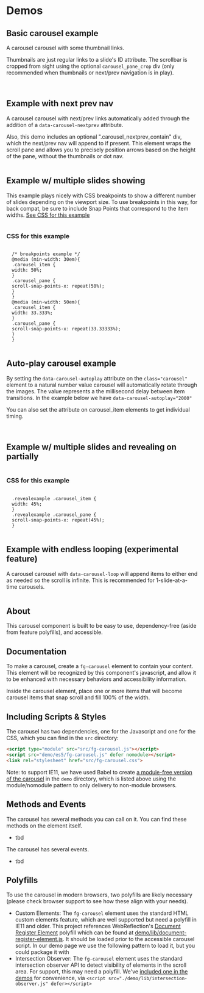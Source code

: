 ---
---

<script>this.customElements||document.write('<script src="./lib/document-register-element.js" defer><\x2fscript>');</script>
<script src="./lib/intersection-observer.js" defer></script>
<script src="../src/fg-carousel.js" type="module"></script>
<script src="./es5/fg-carousel.js" defer nomodule></script>
<link rel="stylesheet" href="../src/fg-carousel.css">


  <style>
    .carousel {
      max-width: 300px;
    }

/* next prev arrow selectors */
.carousel_nextprev,
.carousel_nextprev_item {
  list-style: none;
  margin: 0;
  padding: 0;
}
.carousel_nextprev_next,
.carousel_nextprev_prev {
  position: absolute;
  top: 50%;
  width: 46px;
  height: 46px;
  line-height: 46px;
	margin-top: -23px;
  background-color: #fff;
  border-radius: 100%;
  overflow: hidden;
	text-align: center;
  font-size: .7em;
  text-transform: uppercase;
  text-decoration: none;
  border: 1px solid #eee;
  box-shadow: 0 0 5px rgba(0,0,0,.5);
}
.carousel_nextprev_next:not(.carousel_nextprev-disabled),
.carousel_nextprev_prev:not(.carousel_nextprev-disabled) {
	opacity: .8;
	cursor: pointer;
}
.carousel_nextprev_next:not(.carousel_nextprev-disabled):hover,
.carousel_nextprev_next:not(.carousel_nextprev-disabled):focus,
.carousel_nextprev_prev:not(.carousel_nextprev-disabled):hover,
.carousel_nextprev_prev:not(.carousel_nextprev-disabled):focus {
  opacity: 1;
}
.carousel_nextprev_next {
  right: -23px;
}
.carousel_nextprev_prev {
  left: -23px;
}


@media (min-width: 40em) {
	.carousel_nextprev_next,
	.carousel_nextprev_prev {
	  width: 50px;
	  height: 50px;
    line-height: 50px;
		margin-top: -25px;
	}
	.carousel_nextprev_next {
	  right: -25px;
	}
	.carousel_nextprev_prev {
	  left: -25px;
	}
}



/* dots nav */
.carousel_nav-dots {
	display: block;
	margin: 0;
	text-align: center;
}
.carousel_nav-dots a {
	display: inline-block;
	width: 10px;
	height: 10px;
	margin: 0 2px;
	background: #ccc;
	border-radius: 100%;
	overflow: hidden;
	text-indent: -9999px;
	cursor: pointer;
}
.carousel_nav.carousel_nav-dots a {
	float: none;
}
.carousel_nav-dots a.carousel_nav_item-selected {
	background: #111;
	box-shadow: none;
	border: none;
	outline: none;
}

  </style>


# Demos


  <h2 class="docs" id="thumbnails">Basic carousel example</h2>
  <p class="docs">A carousel carousel with some thumbnail links. </p>
  <p class="docs"> Thumbnails are just regular links to a slide's ID attribute. The scrollbar is cropped from sight using the optional <code>carousel_pane_crop</code> div (only recommended when thumbnails or next/prev navigation is in play).</p>
  <fg-carousel>
    <div class="carousel_pane_crop">
      <div class="carousel_pane">
        <div class="carousel_items">
          <div class="carousel_item">
            <img src="imgs/monkey.jpg" alt="">
          </div>
          <div class="carousel_item">
            <img src="imgs/large.jpg" alt="">
          </div>
          <div class="carousel_item" id="img-d2">
            <img src="imgs/interior.jpg" alt="">
          </div>
          <div class="carousel_item" id="img-e2">
            <img src="imgs/cows.jpg" alt="">
          </div>
          <div class="carousel_item" id="img-f2">
            <img src="imgs/bike.jpg" alt="">
          </div>
          <div class="carousel_item" id="img-g2">
            <img src="imgs/interior.jpg" alt="">
          </div>
          <div class="carousel_item" id="img-h2">
            <img src="imgs/cows.jpg" alt="">
          </div>
          <div class="carousel_item" id="img-i2">
            <img src="imgs/bike.jpg" alt="">
          </div>
          <div class="carousel_item" id="img-j2">
            <img src="imgs/interior.jpg" alt="">
          </div>
          <div class="carousel_item" id="img-k2">
            <img src="imgs/cows.jpg" alt="">
          </div>
          <div class="carousel_item" id="img-l2">
            <img src="imgs/bike.jpg" alt="">
          </div>
          <div class="carousel_item" id="img-m2">
            <img src="imgs/interior.jpg" alt="">
          </div>
          <div class="carousel_item" id="img-n2">
            <img src="imgs/cows.jpg" alt="">
          </div>
          <div class="carousel_item" id="img-o2">
            <img src="imgs/bike.jpg" alt="">
          </div>
        </div>
      </div>
    </div>
    <div class="carousel_nav">
      <a href="#img-a2"><img src="imgs/monkey-thmb.jpg" alt=""></a>
      <a href="#img-b2"><img src="imgs/large-thmb.jpg" alt=""></a>
      <a href="#img-d2"><img src="imgs/interior-thmb.jpg" alt=""></a>
      <a href="#img-e2"><img src="imgs/cows-thmb.jpg" alt=""></a>
      <a href="#img-f2"><img src="imgs/bike-thmb.jpg" alt=""></a>
      <a href="#img-g2"><img src="imgs/interior-thmb.jpg" alt=""></a>
      <a href="#img-h2"><img src="imgs/cows-thmb.jpg" alt=""></a>
      <a href="#img-i2"><img src="imgs/bike-thmb.jpg" alt=""></a>
      <a href="#img-j2"><img src="imgs/interior-thmb.jpg" alt=""></a>
      <a href="#img-k2"><img src="imgs/cows-thmb.jpg" alt=""></a>
      <a href="#img-l2"><img src="imgs/bike-thmb.jpg" alt=""></a>
      <a href="#img-m2"><img src="imgs/interior-thmb.jpg" alt=""></a>
      <a href="#img-n2"><img src="imgs/cows-thmb.jpg" alt=""></a>
      <a href="#img-o2"><img src="imgs/bike-thmb.jpg" alt=""></a>
    </div>
  </fg-carousel>
  
  
  
  
  <h2 class="docs" id="nextprev">Example with next prev nav</h2>
  <p class="docs">A carousel carousel with next/prev links automatically added through the addition of a <code>data-carousel-nextprev</code> attribute.</p>
  <p class="docs">Also, this demo includes an optional ".carousel_nextprev_contain" div, which the next/prev nav will append to if present. This element wraps the scroll pane and allows you to precisely position arrows based on the height of the pane, without the thumbnails or dot nav.</p>
  <fg-carousel data-carousel-nextprev>
    <div class="carousel_nextprev_contain"><!-- optional wrapper to allow for next-prev arrows to relatively position to a direct wrapper of the slides -->
      <div class="carousel_pane_crop">
        <div class="carousel_pane">
          <div class="carousel_items">
            <div class="carousel_item" id="img-a3">
              <img src="imgs/monkey.jpg" alt="">
            </div>
            <div class="carousel_item" id="img-b3">
              <img src="imgs/large.jpg" alt="">
            </div>
            <div class="carousel_item" id="img-d3">
              <img src="imgs/interior.jpg" alt="">
            </div>
            <div class="carousel_item" id="img-e3">
              <img src="imgs/cows.jpg" alt="">
            </div>
            <div class="carousel_item" id="img-f3">
              <img src="imgs/bike.jpg" alt="">
            </div>
          </div>
        </div>
      </div>
    </div>
    
  </fg-carousel>
  
  <style>
  
      /* breakpoints example */
      @media (min-width: 30em){
        .breakpointsexample .carousel_item {
          width: 50%;
        }
        .breakpointsexample .carousel_pane {
          scroll-snap-points-x: repeat(50%);
        }
      }
      @media (min-width: 50em){
        .breakpointsexample .carousel_item {
          width: 33.333%;
        }
        .breakpointsexample .carousel_pane {
          scroll-snap-points-x: repeat(33.33333%);
        }
      }
    </style>
  
  <h2 class="docs" id="breakpoints">Example w/ multiple slides showing</h2>
  <p class="docs">This example plays nicely with CSS breakpoints to show a different number of slides depending on the viewport size. To use breakpoints in this way, for back compat, be sure to include Snap Points that correspond to the item widths. <a href="#css">See CSS for this example</a></p>
  
  <fg-carousel data-carousel-nextprev class="breakpointsexample">
    <div class="carousel_pane_crop">
      <div class="carousel_pane">
        <div class="carousel_items">
          <div class="carousel_item" id="img-a4">
            <img src="imgs/monkey.jpg" alt="">
          </div>
          <div class="carousel_item" id="img-b4">
            <img src="imgs/large.jpg" alt="">
          </div>
          <div class="carousel_item" id="img-d4">
            <img src="imgs/interior.jpg" alt="">
          </div>
          <div class="carousel_item" id="img-e4">
            <img src="imgs/cows.jpg" alt="">
          </div>
          <div class="carousel_item" id="img-f4">
            <img src="imgs/bike.jpg" alt="">
          </div>
        </div>
      </div>
    </div>
  </fg-carousel>
  
  
  <h3 class="docs" id="css">CSS for this example</h3>
  <pre class="docs language-css"><code class="docs language-css">
  /* breakpoints example */
  @media (min-width: 30em){
  .carousel_item {
  width: 50%;
  }
  .carousel_pane {
  scroll-snap-points-x: repeat(50%);
  }
  }
  @media (min-width: 50em){
  .carousel_item {
  width: 33.333%;
  }
  .carousel_pane {
  scroll-snap-points-x: repeat(33.33333%);
  }
  }
  </code></pre>
  
  
  
  
  <h2 class="docs" id="autoplay"> Auto-play carousel example</h2>
  <p class="docs">By setting the <code>data-carousel-autoplay</code> attribute on the <code>class="carousel"</code> element to a natural number value carousel will automatically rotate through the images. The value represents a the millisecond delay between item transitions. In the example below we have <code>data-carousel-autoplay="2000"</code></p>
  <p class="docs">You can also set the attribute on carousel_item elements to get individual timing.</p>
  <fg-carousel data-carousel-autoplay="4000">
    <div class="carousel_pane_crop">
      <div class="carousel_pane">
        <div class="carousel_items">
          <div class="carousel_item" id="img-a2">
            <img src="imgs/monkey.jpg" alt="">
          </div>
          <div class="carousel_item" id="img-b2">
            <img src="imgs/large.jpg" alt="">
          </div>
          <div class="carousel_item" id="img-d2">
            <img src="imgs/interior.jpg" alt="">
          </div>
          <div class="carousel_item" id="img-e2">
            <img src="imgs/cows.jpg" alt="">
          </div>
          <div class="carousel_item" id="img-f2">
            <img src="imgs/bike.jpg" alt="">
          </div>
        </div>
      </div>
    </div>
    <div class="carousel_nav">
      <a href="#img-a2"><img src="imgs/monkey-thmb.jpg" alt=""></a>
      <a href="#img-b2"><img src="imgs/large-thmb.jpg" alt=""></a>
      <a href="#img-d2"><img src="imgs/interior-thmb.jpg" alt=""></a>
      <a href="#img-e2"><img src="imgs/cows-thmb.jpg" alt=""></a>
      <a href="#img-f2"><img src="imgs/bike-thmb.jpg" alt=""></a>
    </div>
  </fg-carousel>
  
  
  
  <style>
  
    .revealexample .carousel_item {
        width: 45%;
    }
    .revealexample .carousel_pane {
        scroll-snap-points-x: repeat(45%);
    }
  
  </style>
  <h2 class="docs" id="reveal">Example w/ multiple slides and revealing on partially</h2>
  
  <fg-carousel class="revealexample" data-carousel-nextprev>
  <div class="carousel_pane_crop">
    <div class="carousel_pane">
      <div class="carousel_items">
        <div class="carousel_item" id="img-a6">
          <img src="imgs/monkey.jpg" alt="">
        </div>
        <div class="carousel_item" id="img-b6">
          <img src="imgs/large.jpg" alt="">
        </div>
        <div class="carousel_item" id="img-d6">
          <img src="imgs/interior.jpg" alt="">
        </div>
        <div class="carousel_item" id="img-e6">
          <img src="imgs/cows.jpg" alt="">
        </div>
        <div class="carousel_item" id="img-f6">
          <img src="imgs/bike.jpg" alt="">
        </div>
      </div>
    </div>
  </div>
</fg-carousel>
  
  
  <h3 class="docs" id="css">CSS for this example</h3>
  <pre class="docs language-css"><code class="docs language-css">
  .revealexample .carousel_item {
  width: 45%;
  }
  .revealexample .carousel_pane {
  scroll-snap-points-x: repeat(45%);
  }
  </code></pre>
  
  
  <h2 class="docs" id="looping">Example with endless looping (experimental feature)</h2>
  <p class="docs">A carousel carousel with <code>data-carousel-loop</code> will append items to either end as needed so the scroll is infinite. This is recommended for 1-slide-at-a-time carousels.</p>
  
  <fg-carousel data-carousel-nextprev data-carousel-loop>
    <div class="carousel_nextprev_contain"><!-- optional wrapper to allow for next-prev arrows to relatively position to a direct wrapper of the slides -->
      <div class="carousel_pane_crop">
        <div class="carousel_pane">
          <div class="carousel_items">
            <div class="carousel_item" id="img-a7">
              <img src="imgs/monkey.jpg" alt="">
            </div>
            <div class="carousel_item" id="img-b7">
              <img src="imgs/large.jpg" alt="">
            </div>
            <div class="carousel_item" id="img-d7">
              <img src="imgs/interior.jpg" alt="">
            </div>
            <div class="carousel_item" id="img-e7">
              <img src="imgs/cows.jpg" alt="">
            </div>
            <div class="carousel_item" id="img-f7">
              <img src="imgs/bike.jpg" alt="">
            </div>
          </div>
        </div>
      </div>
    </fg-carousel>


## About

This carousel component is built to be easy to use, dependency-free (aside from feature polyfills), and accessible.



## Documentation

To make a carousel, create a `fg-carousel` element to contain your content. This element will be recognized by this component's javascript, and allow it to be enhanced with necessary behaviors and accessibility information. 

Inside the carousel element, place one or more items that will become carousel items that snap scroll and fill 100% of the width.




## Including Scripts &amp; Styles

The carousel has two dependencies, one for the Javascript and one for the CSS, which you can find in the `src` directory:

```html
<script type="module" src="src/fg-carousel.js"></script>
<script src="demo/es5/fg-carousel.js" defer nomodule></script>
<link rel="stylesheet" href="src/fg-carousel.css">
```

Note: to support IE11, we have used Babel to create [a module-free version of the carousel](demo/es5/fg-carousel.js) in the `demo` directory, which is listed above using the module/nomodule pattern to only delivery to non-module browsers. 


## Methods and Events

The carousel has several methods you can call on it. You can find these methods on the element itself. 

- tbd 

The carousel has several events. 
- tbd

## Polyfills

To use the carousel in modern browsers, two polyfills are likely necessary (please check browser support to see how these align with your needs). 

- Custom Elements: The `fg-carousel` element uses the standard HTML custom elements feature, which are well supported but need a polyfill in IE11 and older. This project references WebReflection's [Document Register Element](https://github.com/WebReflection/document-register-element) polyfill which can be found at [demo/lib/document-register-element.js](demo/lib/document-register-element.js). It should be loaded prior to the accessible carousel script. In our demo page we use the following pattern to load it, but you could package it with <script>this.customElements||document.write('<script src=".demo/lib/document-register-element.js"><\x2fscript>');</script>
- Intersection Observer: The `fg-carousel` element uses the standard intersection observer API to detect visibility of elements in the scroll area. For support, this may need a polyfill. We've [included one in the demos](demo/lib/intersection-observer.js) for convenience, via `<script src="./demo/lib/intersection-observer.js" defer></script>`